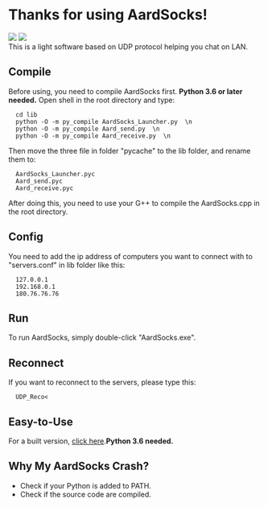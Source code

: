 # Thanks for using AardSocks!
![](https://img.shields.io/badge/language-python-blue.svg)
![](https://travis-ci.com/bizwofficial/AardSocks.svg?branch=master)\
This is a light software based on UDP protocol helping you chat on LAN.

## Compile  
Before using, you need to compile AardSocks first. __Python 3.6 or later needed.__ Open shell in the root directory and type:  
```  
  cd lib  
  python -O -m py_compile AardSocks_Launcher.py  \n
  python -O -m py_compile Aard_send.py  \n
  python -O -m py_compile Aard_receive.py  \n
```
Then move the three file in folder "pycache" to the lib folder, and rename them to:  
```
  AardSocks_Launcher.pyc  
  Aard_send.pyc  
  Aard_receive.pyc  
 ```
After doing this, you need to use your G++ to compile the AardSocks.cpp in the root directory.

## Config  
You need to add the ip address of computers you want to connect with to "servers.conf" in lib folder like this:  
```
  127.0.0.1  
  192.168.0.1  
  180.76.76.76  
```

## Run  
To run AardSocks, simply double-click "AardSocks.exe".  
  
## Reconnect  
If you want to reconnect to the servers, please type this:  
```
  UDP_Reco<  
```

## Easy-to-Use  
For a built version, [click here](https://codeload.github.com/bizwofficial/AardSocks/zip/Latest).__Python 3.6 needed.__  

## Why My AardSocks Crash?  
- Check if your Python is added to PATH.  
- Check if the source code are compiled.  
